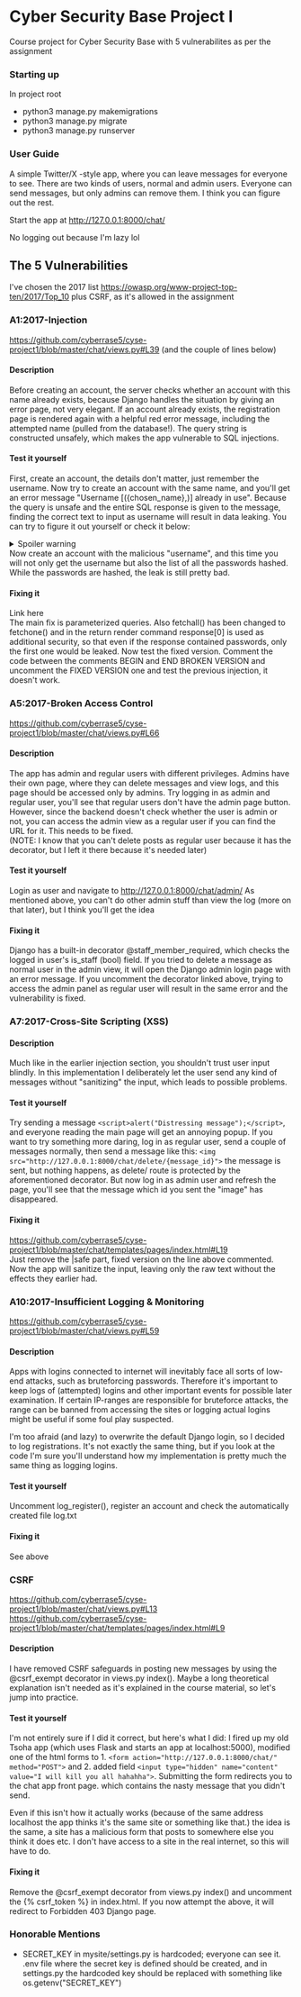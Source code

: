 # Cyber Security Base Project I
Course project for Cyber Security Base with 5 vulnerabilites as per the assignment

### Starting up
In project root
- python3 manage.py makemigrations
- python3 manage.py migrate
- python3 manage.py runserver

### User Guide
A simple Twitter/X -style app, where you can leave messages for everyone to see. There are two kinds of users, normal and admin users. Everyone can send messages, but only admins can remove them. I think you can figure out the rest.

Start the app at http://127.0.0.1:8000/chat/

No logging out because I'm lazy lol

## The 5 Vulnerabilities
I've chosen the 2017 list https://owasp.org/www-project-top-ten/2017/Top_10 plus CSRF, as it's allowed in the assignment

### A1:2017-Injection
https://github.com/cyberrase5/cyse-project1/blob/master/chat/views.py#L39 (and the couple of lines below)

#### Description
Before creating an account, the server checks whether an account with this name already exists, because Django handles the situation by giving an error page, not very elegant. If an account already exists, the registration page is rendered again with a helpful red error message, including the attempted name (pulled from the database!). The query string is constructed unsafely, which makes the app vulnerable to SQL injections.

#### Test it yourself
First, create an account, the details don't matter, just remember the username. Now try to create an account with the same name, and you'll get an error message "Username [({chosen_name},)] already in use". Because the query is unsafe and the entire SQL response is given to the message, finding the correct text to input as username will result in data leaking. You can try to figure it out yourself or check it below:
<details>
  <summary>Spoiler warning</summary>
  
  {chosen_name}' UNION SELECT password FROM auth_user --
  
</details>
Now create an account with the malicious "username", and this time you will not only get the username but also the list of all the passwords hashed. While the passwords are hashed, the leak is still pretty bad. 

#### Fixing it
Link here\
The main fix is parameterized queries. Also fetchall() has been changed to fetchone() and in the return render command response[0] is used as additional security, so that even if the response contained passwords, only the first one would be leaked. Now test the fixed version. Comment the code between the comments BEGIN and END BROKEN VERSION and uncomment the FIXED VERSION one and test the previous injection, it doesn't work.

### A5:2017-Broken Access Control
https://github.com/cyberrase5/cyse-project1/blob/master/chat/views.py#L66

#### Description
The app has admin and regular users with different privileges. Admins have their own page, where they can delete messages and view logs, and this page should be accessed only by admins. Try logging in as admin and regular user, you'll see that regular users don't have the admin page button. However, since the backend doesn't check whether the user is admin or not, you can access the admin view as a regular user if you can find the URL for it. This needs to be fixed.\
(NOTE: I know that you can't delete posts as regular user because it has the decorator, but I left it there because it's needed later)

#### Test it yourself
Login as user and navigate to http://127.0.0.1:8000/chat/admin/ As mentioned above, you can't do other admin stuff than view the log (more on that later), but I think you'll get the idea

#### Fixing it
Django has a built-in decorator @staff_member_required, which checks the logged in user's is_staff (bool) field. If you tried to delete a message as normal user in the admin view, it will open the Django admin login page with an error message. If you uncomment the decorator linked above, trying to access the admin panel as regular user will result in the same error and the vulnerability is fixed.

### A7:2017-Cross-Site Scripting (XSS)

#### Description
Much like in the earlier injection section, you shouldn't trust user input blindly. In this implementation I deliberately let the user send any kind of messages without "sanitizing" the input, which leads to possible problems.

#### Test it yourself
Try sending a message ```<script>alert("Distressing message");</script>```, and everyone reading the main page will get an annoying popup. If you want to try something more daring, log in as regular user, send a couple of messages normally, then send a message like this: ```<img src="http://127.0.0.1:8000/chat/delete/{message_id}">``` the message is sent, but nothing happens, as delete/ route is protected by the aforementioned decorator. But now log in as admin user and refresh the page, you'll see that the message which id you sent the "image" has disappeared. 

#### Fixing it
https://github.com/cyberrase5/cyse-project1/blob/master/chat/templates/pages/index.html#L19 \
Just remove the |safe part, fixed version on the line above commented. Now the app will sanitize the input, leaving only the raw text without the effects they earlier had.

### A10:2017-Insufficient Logging & Monitoring
https://github.com/cyberrase5/cyse-project1/blob/master/chat/views.py#L59

#### Description
Apps with logins connected to internet will inevitably face all sorts of low-end attacks, such as bruteforcing passwords. Therefore it's important to keep logs of (attempted) logins and other important events for possible later examination. If certain IP-ranges are responsible for bruteforce attacks, the range can be banned from accessing the sites or logging actual logins might be useful if some foul play suspected.

I'm too afraid (and lazy) to overwrite the default Django login, so I decided to log registrations. It's not exactly the same thing, but if you look at the code I'm sure you'll understand how my implementation is pretty much the same thing as logging logins.

#### Test it yourself
Uncomment log_register(), register an account and check the automatically created file log.txt

#### Fixing it
See above

### CSRF
https://github.com/cyberrase5/cyse-project1/blob/master/chat/views.py#L13 \
https://github.com/cyberrase5/cyse-project1/blob/master/chat/templates/pages/index.html#L9

#### Description
I have removed CSRF safeguards in posting new messages by using the @csrf_exempt decorator in views.py index(). Maybe a long theoretical explanation isn't needed as it's explained in the course material, so let's jump into practice.

#### Test it yourself
I'm not entirely sure if I did it correct, but here's what I did: I fired up my old Tsoha app (which uses Flask and starts an app at localhost:5000), modified one of the html forms to 1. ```<form action="http://127.0.0.1:8000/chat/" method="POST">``` and 2. added field ```<input type="hidden" name="content" value="I will kill you all hahahha">```. Submitting the form redirects you to the chat app front page. which contains the nasty message that you didn't send.

Even if this isn't how it actually works (because of the same address localhost the app thinks it's the same site or something like that.) the idea is the same, a site has a malicious form that posts to somewhere else you think it does etc. I don't have access to a site in the real internet, so this will have to do.

#### Fixing it
Remove the @csrf_exempt decorator from views.py index() and uncomment the {% csrf_token %} in index.html. If you now attempt the above, it will redirect to Forbidden 403 Django page.

### Honorable Mentions
- SECRET_KEY in mysite/settings.py is hardcoded; everyone can see it. .env file where the secret key is defined should be created, and in settings.py the hardcoded key should be replaced with something like os.getenv("SECRET_KEY")
